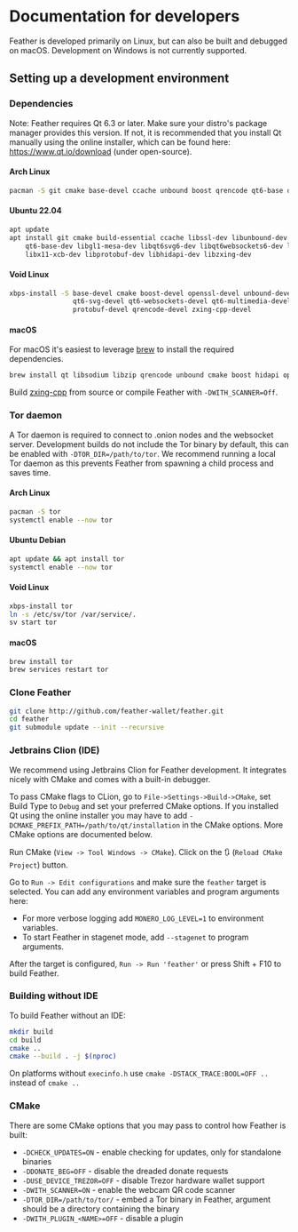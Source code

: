 # Documentation for developers

Feather is developed primarily on Linux, but can also be built and debugged on macOS. Development on Windows is not 
currently supported. 

## Setting up a development environment

### Dependencies

Note: Feather requires Qt 6.3 or later. Make sure your distro's package manager provides this version. 
If not, it is recommended that you install Qt manually using the online installer, which can be found here:
https://www.qt.io/download (under open-source).

#### Arch Linux

```bash
pacman -S git cmake base-devel ccache unbound boost qrencode qt6-base qt6-svg qt6-websockets qt6-multimedia libzip hidapi protobuf zxing-cpp
```

#### Ubuntu 22.04

```bash
apt update
apt install git cmake build-essential ccache libssl-dev libunbound-dev libboost-all-dev libqrencode-dev  \
    qt6-base-dev libgl1-mesa-dev libqt6svg6-dev libqt6websockets6-dev libzip-dev libsodium-dev libgcrypt-dev \
    libx11-xcb-dev libprotobuf-dev libhidapi-dev libzxing-dev
```

#### Void Linux

```bash
xbps-install -S base-devel cmake boost-devel openssl-devel unbound-devel libsodium-devel zlib-devel qt6-base-devel \
                qt6-svg-devel qt6-websockets-devel qt6-multimedia-devel libgcrypt-devel libzip-devel hidapi-devel protobuf \
                protobuf-devel qrencode-devel zxing-cpp-devel
```

#### macOS

For macOS it's easiest to leverage [brew](https://brew.sh) to install the required dependencies.

```bash
brew install qt libsodium libzip qrencode unbound cmake boost hidapi openssl expat libunwind-headers protobuf pkgconfig
```

Build [zxing-cpp](https://github.com/zxing-cpp/zxing-cpp) from source or compile Feather with `-DWITH_SCANNER=Off`.

### Tor daemon

A Tor daemon is required to connect to .onion nodes and the websocket server. Development builds do not include 
the Tor binary by default, this can be enabled with `-DTOR_DIR=/path/to/tor`. We recommend running a local Tor daemon 
as this prevents Feather from spawning a child process and saves time.

#### Arch Linux

```bash
pacman -S tor
systemctl enable --now tor
```

#### Ubuntu Debian

```bash
apt update && apt install tor
systemctl enable --now tor
```

#### Void Linux

```bash
xbps-install tor
ln -s /etc/sv/tor /var/service/.
sv start tor
```

#### macOS

```bash
brew install tor
brew services restart tor
```

### Clone Feather

```bash
git clone http://github.com/feather-wallet/feather.git
cd feather
git submodule update --init --recursive
```

### Jetbrains Clion (IDE)

We recommend using Jetbrains Clion for Feather development. It integrates nicely with CMake and comes with a built-in
debugger. 

To pass CMake flags to CLion, go to `File->Settings->Build->CMake`, set Build Type to `Debug` and set your
preferred CMake options. If you installed Qt using the online installer you may have to add 
`-DCMAKE_PREFIX_PATH=/path/to/qt/installation` in the CMake options. More CMake options are documented below.

Run CMake (`View -> Tool Windows -> CMake`). Click on the 🔃 (`Reload CMake Project`) button.

Go to `Run -> Edit configurations` and make sure the `feather` target is selected. 
You can add any environment variables and program arguments here:

- For more verbose logging add `MONERO_LOG_LEVEL=1` to environment variables.
- To start Feather in stagenet mode, add `--stagenet` to program arguments. 

After the target is configured, `Run -> Run 'feather'` or press Shift + F10 to build Feather.

### Building without IDE

To build Feather without an IDE:

```bash
mkdir build
cd build
cmake ..
cmake --build . -j $(nproc)
```

On platforms without `execinfo.h` use `cmake -DSTACK_TRACE:BOOL=OFF ..` instead of `cmake ..`

### CMake

There are some CMake options that you may pass to control how Feather is built:

- `-DCHECK_UPDATES=ON` - enable checking for updates, only for standalone binaries
- `-DDONATE_BEG=OFF` - disable the dreaded donate requests
- `-DUSE_DEVICE_TREZOR=OFF` - disable Trezor hardware wallet support
- `-DWITH_SCANNER=ON` - enable the webcam QR code scanner
- `-DTOR_DIR=/path/to/tor/` - embed a Tor binary in Feather, argument should be a directory containing the binary
- `-DWITH_PLUGIN_<NAME>=OFF` - disable a plugin
